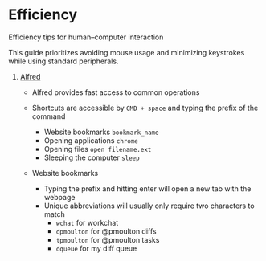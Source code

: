 # Efficiency
Efficiency tips for human–computer interaction

This guide prioritizes avoiding mouse usage and minimizing keystrokes while using standard peripherals.


1. [Alfred](https://www.alfredapp.com/)
    * Alfred provides fast access to common operations
    * Shortcuts are accessible by `CMD + space` and typing the prefix of the command
      * Website bookmarks `bookmark_name`
      * Opening applications `chrome`
      * Opening files `open filename.ext`
      * Sleeping the computer `sleep`
    
    * Website bookmarks
      * Typing the prefix and hitting enter will open a new tab with the webpage
      * Unique abbreviations will usually only require two characters to match
        * `wchat` for workchat
        * `dpmoulton` for @pmoulton diffs
        * `tpmoulton` for @pmoulton tasks     
        * `dqueue` for my diff queue
   
